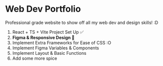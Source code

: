 # Web Dev Portfolio

Professional grade website to show off all my web dev and design skills! :D 

1. React + TS + Vite Project Set Up ✅
2. **Figma & Responsive Design 📌**
3. Implement Extra Frameworks for Ease of CSS :O
3. Implement Figma Variables & Components
4. Implement Layout & Basic Functions
5. Add some more spice
